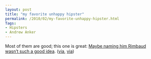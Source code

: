```yaml
---
layout: post
title: "my favorite unhappy hipster"
permalink: /2010/02/my-favorite-unhappy-hipster.html
Tags: 
- Hipsters
- Andrew Anker
---
```


Most of them are good; this one is great: [Maybe naming him Rimbaud wasn’t such a good idea](http://unhappyhipsters.com/post/356497654/maybe-naming-him-rimbaud-wasnt-such-a-good-idea). ([via](http://www.veryshortlist.com/vsl/daily.cfm/review/1464/Website/habitat-for-humanity/?tp), [via](http://quid.pro/))